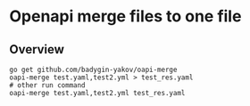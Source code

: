 # Openapi merge files to one file

## Overview
    go get github.com/badygin-yakov/oapi-merge
    oapi-merge test.yaml,test2.yml > test_res.yaml
    # other run command
    oapi-merge test.yaml,test2.yml test_res.yaml